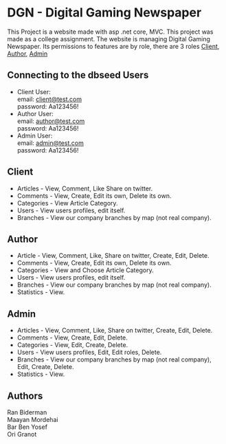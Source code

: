 # DGN - Digital Gaming Newspaper
This Project is a website made with asp .net core, MVC. This project was made as a college assignment.
The website is managing Digital Gaming Newspaper.
Its permissions to features are by role, there are 3 roles [Client](#Client), [Author](#Author), [Admin](#Admin)

## Connecting to the dbseed Users
- Client User:  
email: client@test.com  
password: Aa123456!  
- Author User:  
email: author@test.com  
password: Aa123456!  
- Admin User:  
email: admin@test.com  
password: Aa123456!  

## Client
- Articles - View, Comment, Like Share on twitter.
- Comments - View, Create, Edit its own, Delete its own.
- Categories - View Article Category.
- Users - View users profiles, edit itself.
- Branches - View our company branches by map (not real company).

## Author
- Article - View, Comment, Like, Share on twitter, Create, Edit, Delete.
- Comments - View, Create, Edit its own, Delete its own.
- Categories - View and Choose Article Category.
- Users - View users profiles, edit itself.
- Branches - View our company branches by map (not real company).
- Statistics - View.

## Admin
- Articles - View, Comment, Like, Share on twitter, Create, Edit, Delete.
- Comments - View, Create, Edit, Delete.
- Categories - View, Edit, Create, Delete.
- Users - View users profiles, Edit, Edit roles, Delete.
- Branches - View our company branches by map (not real company), Edit, Create, Delete.
- Statistics - View.

## Authors
Ran Biderman  
Maayan Mordehai  
Bar Ben Yosef  
Ori Granot
